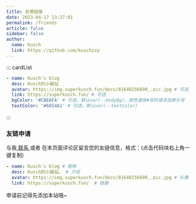 ```yaml
---
title: 友情链接
date: 2023-04-17 13:27:01
permalink: /friends
article: false
sidebar: false
author:
  name: Kusch
  link: https://github.com/kuschzzp
---
```


<!--
普通卡片列表容器，可用于友情链接、项目推荐、古诗词展示等。
cardList 后面可跟随一个数字表示每行最多显示多少个，选值范围1~4，默认3。在小屏时会根据屏幕宽度减少每行显示数量。
-->
::: cardList
```yaml
- name: Kusch's blog
  desc: Kusch的小破站
  avatar: https://img.superkusch.fun/docs/81640256690_.pic.jpg # 可选
  link: https://superkusch.fun/ # 可选
  bgColor: '#CBEAFA' # 可选，默认var(--bodyBg)。颜色值有#号时请添加单引号
  textColor: '#6854A1' # 可选，默认var(--textColor)
```
:::


### 友链申请

与我[ 联系 ](/about/#联系)或者 在本页面评论区留言您的友链信息，格式：(点击代码块右上角一键复制)


```yaml
- name: Kusch's blog # 昵称
  desc: Kusch的小破站。 # 介绍
  avatar: https://img.superkusch.fun/docs/81640256690_.pic.jpg # 头像
  link: https://superkusch.fun/  # 链接
```

申请前记得先添加本站哦~
